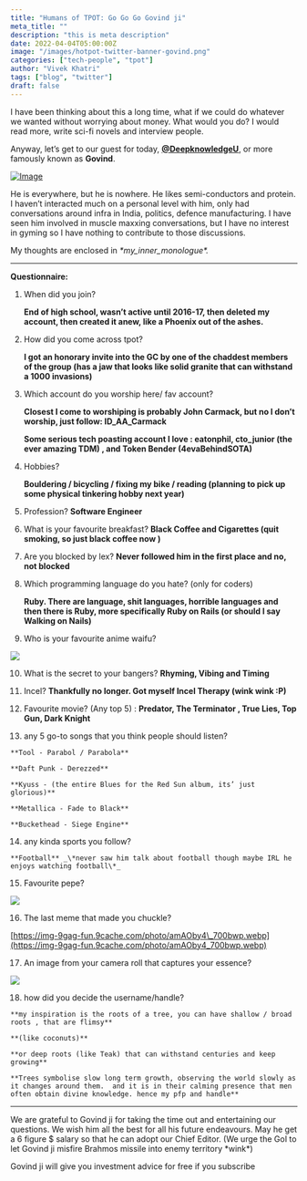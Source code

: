 ```yaml
---
title: "Humans of TPOT: Go Go Go Govind ji"
meta_title: ""
description: "this is meta description"
date: 2022-04-04T05:00:00Z
image: "/images/hotpot-twitter-banner-govind.png"
categories: ["tech-people", "tpot"]
author: "Vivek Khatri"
tags: ["blog", "twitter"]
draft: false
---
```


I have been thinking about this a long time, what if we could do whatever we wanted without worrying about money. What would you do? I would read more, write sci-fi novels and interview people.

Anyway, let’s get to our guest for today, **[@DeepknowledgeU](https://x.com/DeepknowledgeU?s=20)**, or more famously known as **Govind**.

[![Image](https://substack-post-media.s3.amazonaws.com/public/images/647cd818-122d-46f0-9ec9-ab958ae2b1ef_400x400.jpeg "Image")](https://substackcdn.com/image/fetch/f_auto,q_auto:good,fl_progressive:steep/https%3A%2F%2Fsubstack-post-media.s3.amazonaws.com%2Fpublic%2Fimages%2F647cd818-122d-46f0-9ec9-ab958ae2b1ef_400x400.jpeg)

He is everywhere, but he is nowhere. He likes semi-conductors and protein. I haven’t interacted much on a personal level with him, only had conversations around infra in India, politics, defence manufacturing. I have seen him involved in muscle maxxing conversations, but I have no interest in gyming so I have nothing to contribute to those discussions.

My thoughts are enclosed in _\*my\_inner\_monologue\*._

* * *

**Questionnaire:**

1.  When did you join?
    
    **End of high school, wasn’t active until 2016-17, then deleted my account, then created it anew, like a Phoenix out of the ashes.**
    
2.  How did you come across tpot?
    
    **I got an honorary invite into the GC by one of the chaddest members of the group (has a jaw that looks like solid granite that can withstand a 1000 invasions)**
    
3.  Which account do you worship here/ fav account?
    
    **Closest I come to worshiping is probably John Carmack, but no I don’t worship, just follow: ID\_AA\_Carmack**
    
    **Some serious tech poasting account I love : eatonphil, cto\_junior (the ever amazing TDM) , and Token Bender (4evaBehindSOTA)** 
    
4.  Hobbies?
    
    **Bouldering / bicycling / fixing my bike / reading (planning to pick up some physical tinkering hobby next year)**
    
5.  Profession? **Software Engineer**
    
6.  What is your favourite breakfast? **Black Coffee and Cigarettes (quit smoking, so just black coffee now )** 
    
7.  Are you blocked by lex? **Never followed him in the first place and no, not blocked**
    
8.  Which programming language do you hate? (only for coders)
    
    **Ruby. There are language, shit languages, horrible languages and then there is Ruby, more specifically Ruby on Rails (or should I say Walking on Nails)**
    
9.  Who is your favourite anime waifu?
    

[![](https://substack-post-media.s3.amazonaws.com/public/images/651aac1d-311b-49e1-8ca7-a78e7ce5e184_711x1125.jpeg)](https://substackcdn.com/image/fetch/f_auto,q_auto:good,fl_progressive:steep/https%3A%2F%2Fsubstack-post-media.s3.amazonaws.com%2Fpublic%2Fimages%2F651aac1d-311b-49e1-8ca7-a78e7ce5e184_711x1125.jpeg)

10.  What is the secret to your bangers? **Rhyming, Vibing and Timing**
    
11.  Incel? **Thankfully no longer. Got myself Incel Therapy (wink wink :P)**
    
12.  Favourite movie? (Any top 5) : **Predator, The Terminator , True Lies, Top Gun, Dark Knight**
    
13.  any 5 go-to songs that you think people should listen?
    
    **Tool - Parabol / Parabola**
    
    **Daft Punk - Derezzed**
    
    **Kyuss - (the entire Blues for the Red Sun album, its’ just glorious)**
    
    **Metallica - Fade to Black** 
    
    **Buckethead - Siege Engine**
    
14.  any kinda sports you follow?
    
    **Football** _\*never saw him talk about football though maybe IRL he enjoys watching football\*_
    
15.  Favourite pepe?
    

[![](https://substack-post-media.s3.amazonaws.com/public/images/7d6248d6-65ee-461a-a926-64566ec28e1d_400x400.png)](https://substackcdn.com/image/fetch/f_auto,q_auto:good,fl_progressive:steep/https%3A%2F%2Fsubstack-post-media.s3.amazonaws.com%2Fpublic%2Fimages%2F7d6248d6-65ee-461a-a926-64566ec28e1d_400x400.png)

16.  The last meme that made you chuckle?
    
[https://img-9gag-fun.9cache.com/photo/amAOby4\_700bwp.webp](https://img-9gag-fun.9cache.com/photo/amAOby4_700bwp.webp)
    
17.  An image from your camera roll that captures your essence?
    

[![](https://substack-post-media.s3.amazonaws.com/public/images/52423f24-d081-439a-90a7-533036ee7ada_1600x1210.jpeg)](https://substackcdn.com/image/fetch/f_auto,q_auto:good,fl_progressive:steep/https%3A%2F%2Fsubstack-post-media.s3.amazonaws.com%2Fpublic%2Fimages%2F52423f24-d081-439a-90a7-533036ee7ada_1600x1210.jpeg)

18.  how did you decide the username/handle?
    
    **my inspiration is the roots of a tree, you can have shallow / broad roots , that are flimsy**
    
    **(like coconuts)** 
    
    **or deep roots (like Teak) that can withstand centuries and keep growing**
    
    **Trees symbolise slow long term growth, observing the world slowly as it changes around them.  and it is in their calming presence that men often obtain divine knowledge. hence my pfp and handle**
    

* * *

We are grateful to Govind ji for taking the time out and entertaining our questions. We wish him all the best for all his future endeavours. May he get a 6 figure $ salary so that he can adopt our Chief Editor. (We urge the GoI to let Govind ji misfire Brahmos missile into enemy territory \*wink\*)

Govind ji will give you investment advice for free if you subscribe
